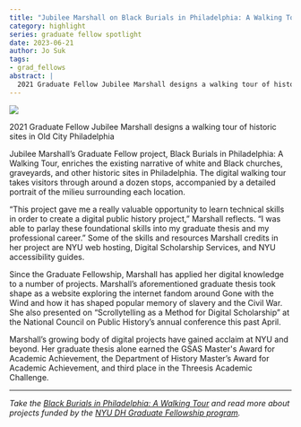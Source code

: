 ```yaml
---
title: "Jubilee Marshall on Black Burials in Philadelphia: A Walking Tour"
category: highlight
series: graduate fellow spotlight
date: 2023-06-21
author: Jo Suk
tags:
- grad_fellows
abstract: |
  2021 Graduate Fellow Jubilee Marshall designs a walking tour of historic sites in Old City Philadelphia
---
```


![](image)

2021 Graduate Fellow Jubilee Marshall designs a walking tour of historic sites in Old City Philadelphia

Jubilee Marshall’s Graduate Fellow project, Black Burials in Philadelphia: A Walking Tour, enriches the existing narrative of white and Black churches, graveyards, and other historic sites in Philadelphia. The digital walking tour takes visitors through around a dozen stops, accompanied by a detailed portrait of the milieu surrounding each location. 

“This project gave me a really valuable opportunity to learn technical skills in order to create a digital public history project,” Marshall reflects. “I was able to parlay these foundational skills into my graduate thesis and my professional career.” Some of the skills and resources Marshall credits in her project are NYU web hosting, Digital Scholarship Services, and NYU accessibility guides. 

Since the Graduate Fellowship, Marshall has applied her digital knowledge to a number of projects. Marshall’s aforementioned graduate thesis took shape as a website exploring the internet fandom around Gone with the Wind and how it has shaped popular memory of slavery and the Civil War. She also presented on “Scrollytelling as a Method for Digital Scholarship” at the National Council on Public History’s annual conference this past April. 

Marshall’s growing body of digital projects have gained acclaim at NYU and beyond. Her graduate thesis alone earned the GSAS Master's Award for Academic Achievement, the Department of History Master’s Award for Academic Achievement, and third place in the Threesis Academic Challenge. 

---

_Take the [Black Burials in Philadelphia: A Walking Tour](https://jubilee.hosting.nyu.edu/wordpress/home/) and read more about projects funded by the [NYU DH Graduate Fellowship program](http://digitalhumanities.nyu.edu/projects/fellowships/)._